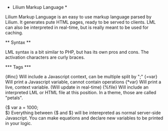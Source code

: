 * Lilium Markup Language *

Lilium Markup Language is an easy to use markup language parsed by Lilium. It generates pute HTML pages, ready to be served to clients. LML can also be interpreted in real-time, but is really meant to be used for caching.

** Syntax **

LML syntax is a bit similar to PHP, but has its own pros and cons. The activation characters are curly braces.

*** Tags ***

{#inc}  Will include a Javascript context, can be multiple split by ";"
{=var}  Will print a Javascript variable, cannot contain operations
{*var}  Will print a live, context variable. (Will update in real-time)
{%file} Will include an interpreted LML or HTML file at this position. In a theme, those are called "petals".

{$
   var a = 1000;  
$}
Everything between {$ and $} will be interepreted as normal server-side Javascript. You can make equations and declare new variables to be printed in your logic.
